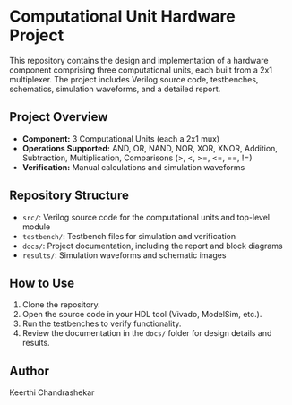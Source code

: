 # Computational Unit Hardware Project

This repository contains the design and implementation of a hardware component comprising three computational units, each built from a 2x1 multiplexer. The project includes Verilog source code, testbenches, schematics, simulation waveforms, and a detailed report.

## Project Overview

- **Component:** 3 Computational Units (each a 2x1 mux)
- **Operations Supported:** AND, OR, NAND, NOR, XOR, XNOR, Addition, Subtraction, Multiplication, Comparisons (>, <, >=, <=, ==, !=)
- **Verification:** Manual calculations and simulation waveforms

## Repository Structure

- `src/`: Verilog source code for the computational units and top-level module
- `testbench/`: Testbench files for simulation and verification
- `docs/`: Project documentation, including the report and block diagrams
- `results/`: Simulation waveforms and schematic images

## How to Use

1. Clone the repository.
2. Open the source code in your HDL tool (Vivado, ModelSim, etc.).
3. Run the testbenches to verify functionality.
4. Review the documentation in the `docs/` folder for design details and results.

## Author

Keerthi Chandrashekar  
